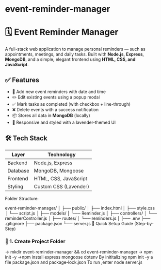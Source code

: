 # event-reminder-manager
# 🗓️ Event Reminder Manager

A full-stack web application to manage personal reminders — such as appointments, meetings, and daily tasks.
 Built with **Node.js**, **Express**, **MongoDB**, and a simple, elegant frontend using **HTML, CSS, and JavaScript**.
## ✅ Features
- 📌 Add new event reminders with date and time
- ✏️ Edit existing events using a popup modal
- ✅ Mark tasks as completed (with checkbox + line-through)
- ❌ Delete events with a success notification
- 📦 Stores all data in **MongoDB** (locally)
- 🌈 Responsive and styled with a lavender-themed UI
## 🛠️ Tech Stack

| Layer      | Technology            |
|------------|------------------------|
| Backend    | Node.js, Express       |
| Database   | MongoDB, Mongoose      |
| Frontend   | HTML, CSS, JavaScript  |
| Styling    | Custom CSS (Lavender)  |
Folder Structure:
  
event-reminder-manager/
│
├── public/
│ ├── index.html
│ ├── style.css
│ └── script.js
│
├── models/
│ └── Reminder.js
│
├── controllers/
│ └── reminderController.js
│
├── routes/
│ └── reminders.js
│
├── .env
├── .gitignore
├── package.json
└── server.js
🚀 Quick Setup Guide (Step-by-Step)

### 📁 1. Create Project Folder
-> mkdir event-reminder-manager && cd event-reminder-manager
-> npm init -y
->npm install express mongoose dotenv
By inititalizing npm init -y a file package.json and package-lock.json
To run ,enter node server.js
